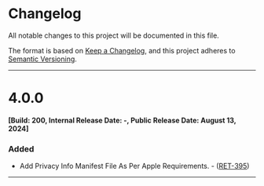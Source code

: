 # Changelog

All notable changes to this project will be documented in this file.

The format is based on [Keep a Changelog](https://keepachangelog.com/en/1.0.0/), and this project
adheres to [Semantic Versioning](https://semver.org/spec/v2.0.0.html).
________________________________________________________________________________
# 4.0.0
#### [Build: 200, Internal Release Date: -, Public Release Date: August 13, 2024]

### Added
- Add Privacy Info Manifest File As Per Apple Requirements. - ([RET-395](https://disrupt01.atlassian.net/browse/RET-395))

________________________________________________________________________________
